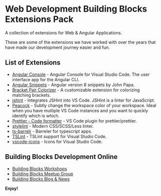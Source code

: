 # Web Development Building Blocks Extensions Pack

A collection of extensions for Web & Angular Applications.

These are some of the extensions we have worked with over the years that have made our development journey easier and fun.

## List of Extensions

- [Angular Console](https://marketplace.visualstudio.com/items?itemName=nrwl.angular-console) - Angular Console for Visual Studio Code. The user interface app for the Angular CLI.
- [Angular Snippets](https://marketplace.visualstudio.com/items?itemName=johnpapa.Angular2) - Angular version 8 snippets by John Papa.
- [Bracket Pair Colorizer](https://marketplace.visualstudio.com/items?itemName=CoenraadS.bracket-pair-colorizer) - A customizable extension for colorizing matching brackets.
- [jshint](https://marketplace.visualstudio.com/items?itemName=dbaeumer.jshint) - Integrates JSHint into VS Code. JSHint is a linter for JavaScript.
- [Peacock](https://marketplace.visualstudio.com/items?itemName=johnpapa.vscode-peacock) - Subtly change the workspace color of your workspace. Ideal when you have multiple VS Code instances and you want to quickly identify which is which.
- [Prettier - Code formatter](https://marketplace.visualstudio.com/items?itemName=esbenp.prettier-vscode) - VS Code plugin for prettier/prettier.
- [stylelint](https://marketplace.visualstudio.com/items?itemName=shinnn.stylelint) - Modern CSS/SCSS/Less linter.
- [ts-barrelr](https://marketplace.visualstudio.com/items?itemName=mikerhyssmith.ts-barrelr) - Barreler for typescript apps.
- [TSLint](https://marketplace.visualstudio.com/items?itemName=ms-vscode.vscode-typescript-tslint-plugin) - TSLint support for Visual Studio Code.
- [vscode-icons](https://marketplace.visualstudio.com/items?itemName=vscode-icons-team.vscode-icons) - Icons for Visual Studio Code.

## Building Blocks Development Online

- [Building Blocks Workshops](https://webbuildingblocks.co.za/)
- [Building Blocks Meetup Group](https://www.meetup.com/Basic-Building-Blocks-of-Web-Development/)
- [Building Blocks Blog & News](https://darko.co.za/blg)

**Enjoy!**
